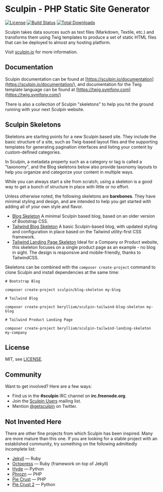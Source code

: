 Sculpin - PHP Static Site Generator
===================================

[![License](https://poser.pugx.org/sculpin/sculpin/license.svg)](https://packagist.org/packages/sculpin/sculpin)
[![Build Status](https://travis-ci.org/sculpin/sculpin.svg?branch=develop)](https://travis-ci.org/sculpin/sculpin)
[![Total Downloads](https://poser.pugx.org/sculpin/sculpin/downloads.svg)](https://packagist.org/packages/sculpin/sculpin)

Sculpin takes data sources such as text files (Markdown, Textile, etc.) and
transforms them using Twig templates to produce a set of static HTML files that
can be deployed to almost any hosting platform.

Visit [sculpin.io](https://sculpin.io) for more information.

Documentation
-------------

Sculpin documentation can be found at [https://sculpin.io/documentation](https://sculpin.io/documentation/),
and documentation for the Twig template  language can be found at [https://twig.symfony.com](https://twig.symfony.com/)

There is also a collection of Sculpin "skeletons" to help you hit the ground 
running with your next Sculpin website.

Sculpin Skeletons
-----------------

Skeletons are starting points for a new Sculpin based site. They include the 
basic structure of a site, such as Twig-based layout files and the supporting 
templates for generating pagination interfaces and listing your content by 
custom-defined categories.

In Sculpin, a metadata property such as a category or tag is called a "taxonomy",
and the Blog skeletons below also provide taxonomy layouts to help you organize 
and categorize your content in multiple ways.

While you can always start a site from scratch, using a skeleton is a good way
to get a bunch of structure in place with little or no effort.

Unless otherwise noted, the following skeletons are **barebones**. They have
minimal styling and design, and are intended to help you get started with adding 
all of your own style and flavor.

 * [Blog Skeleton](https://github.com/sculpin/sculpin-blog-skeleton)
   A minimal Sculpin based blog, based on an older version of Bootstrap CSS.
 * [Tailwind Blog Skeleton](https://github.com/beryllium/sculpin-tailwind-blog-skeleton)
   A basic Sculpin-based blog, with updated styling and configuration in place
   based on the Tailwind utility-first CSS framework.
 * [Tailwind Landing Page Skeleton](https://github.com/beryllium/sculpin-tailwind-landing-skeleton)
   Ideal for a Company or Product website, this skeleton focuses on a single
   product page as an example - no blog in sight. The design is responsive and 
   mobile-friendly, thanks to TailwindCSS.

Skeletons can be combined with the `composer create-project` command to clone
Sculpin and install dependencies at the same time:

```
# Bootstrap Blog

composer create-project sculpin/blog-skeleton my-blog

# Tailwind Blog

composer create-project beryllium/sculpin-tailwind-blog-skeleton my-blog

# Tailwind Product Landing Page

composer create-project beryllium/sculpin-tailwind-landing-skeleton my-company
```

License
-------

MIT, see [LICENSE](/LICENSE).


Community
---------

Want to get involved? Here are a few ways:

* Find us in the **#sculpin** IRC channel on **irc.freenode.org**.
* Join the [Sculpin Users](http://groups.google.com/group/sculpin-users)
  mailing list.
* Mention [@getsculpin](http://twitter.com/getsculpin) on Twitter.


Not Invented Here
-----------------

There are other fine projects from which Sculpin has been inspired. Many are
more mature than this one. If you are looking for a stable project with an
established community, try something on the following admittedly incomplete
list:

 * [Jekyll](http://jekyllrb.com/) &mdash; Ruby
 * [Octopress](http://octopress.org) &mdash; Ruby (framework on top of Jekyll)
 * [Hyde](http://hyde.github.io/) &mdash; Python
 * [Phrozn](https://github.com/Pawka/phrozn) &mdash; PHP
 * [Pie Crust](https://github.com/ludovicchabant/PieCrust) &mdash; PHP
 * [Pie Crust 2](http://bolt80.com/piecrust) &mdash; Python
